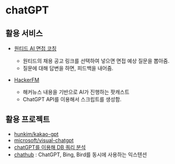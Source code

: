 # chatGPT

## 활용 서비스

- [원티드 AI 면접 코칭](https://www.wanted.co.kr/ai-interview)
  - 원티드의 채용 공고 링크를 선택하여 넣으면 면접 예상 질문을 뽑아줌.
  - 질문에 대해 답변을 하면, 피드백을 내어줌.


- [HackerFM](https://hackerfm.com/)
  - 해커뉴스 내용을 기반으로 AI가 진행하는 팟캐스트
  - ChatGPT API를 이용해서 스크립트를 생성함.

## 활용 프로젝트

- [hunkim/kakao-gpt](https://github.com/hunkim/kakao-gpt)
- [microsoft/visual-chatgpt](https://github.com/microsoft/visual-chatgpt)
- [chatGPT를 이용해 DB 쿼리 분석](https://celerdata.com/blog/chatgpt-is-now-finding-bugs-in-databases)
- [chathub](https://github.com/chathub-dev/chathub) : ChatGPT, Bing, Bird를 동시에 사용하는 익스텐션
